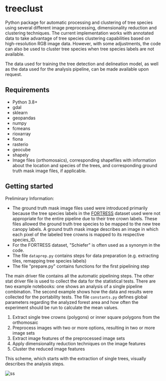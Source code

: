 # treeclust

Python package for automatic processing and clustering of tree species using several different image preprocessing, dimensionality reduction and clustering techniques. The current implementation works with annotated data to take advantage of tree species clustering capabilities based on high-resolution RGB image data. However, with some adjustments, the code can also be used to cluster tree species when tree species labels are not available.

The data used for training the tree detection and delineation model, as well as the data used for the analysis pipeline, can be made available upon request.

## Requirements

- Python 3.8+
- gdal
- sklearn
- geopandas
- numpy
- fcmeans
- rioxarray
- fiona
- rasterio
- geocube
- shapely
- Image files (orthomosaics), corresponding shapefiles with information about the location and species of the trees, and corresponding ground truth mask image files, if applicable.

## Getting started

Preliminary Information:
- The ground truth mask image files used were introduced primarily because the tree species labels in the [FORTRESS](https://dx.doi.org/10.35097/538) dataset used were not appropriate for the entire pipeline due to their tree crown labels. These files allowed the ground truth tree species to be mapped to the new tree canopy labels. A ground truth mask image describes an image in which each pixel of the labeled tree crowns is mapped to its respective species_ID.
- For the FORTRESS dataset, "Schiefer" is often used as a synonym in the code.
- The file `dataprep.py` contains steps for data preparation (e.g. extracting tiles, remapping tree species labels)
- The file "prepare.py" contains functions for the first pipelining step

The main driver file contains all the automatic pipelining steps. The other stat driver file is used to collect the data for the statistical tests. There are two example notebooks: one shows an analysis of a single pipeline combination. The second example shows how the data and results were collected for the portability tests. The file `constants.py` defines global parameters regarding the analyzed forest area and how often the experiment should be run to calculate the mean values.

1. Extract single tree crowns (polygons) or inner square polygons from the orthomosaic
2. Preprocess images with two or more options, resulting in two or more image sets
3. Extract image features of the preprocessed image sets
4. Apply dimensionality reduction techniques on the image features
5. Cluster the reduced image features

This scheme, which starts with the extraction of single trees, visually describes the analysis steps.

![ss](imgs/whole-scheme2.png)

